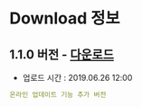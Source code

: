 # Download 정보

## 1.1.0 버전 - [다운로드](support/update/download/DentalLab_install_1.1.0.zip)

* 업로드 시간 : 2019.06.26 12:00
```yml
온라인 업데이트 기능 추가 버전
```